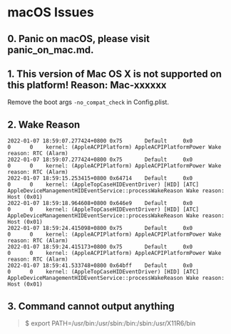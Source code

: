 # macOS Issues

## 0. Panic on macOS, please visit panic_on_mac.md.

## 1. This version of Mac OS X is not supported on this platform! Reason: Mac-xxxxxx

Remove the boot args `-no_compat_check` in Config.plist.

## 2. Wake Reason

```console
2022-01-07 18:59:07.277424+0800 0x75       Default     0x0                  0      0    kernel: (AppleACPIPlatform) AppleACPIPlatformPower Wake reason: RTC (Alarm)
2022-01-07 18:59:07.277424+0800 0x75       Default     0x0                  0      0    kernel: (AppleACPIPlatform) AppleACPIPlatformPower Wake reason: RTC (Alarm)
2022-01-07 18:59:15.253415+0800 0x64714    Default     0x0                  0      0    kernel: (AppleTopCaseHIDEventDriver) [HID] [ATC] AppleDeviceManagementHIDEventService::processWakeReason Wake reason: Host (0x01)
2022-01-07 18:59:18.964608+0800 0x646e9    Default     0x0                  0      0    kernel: (AppleTopCaseHIDEventDriver) [HID] [ATC] AppleDeviceManagementHIDEventService::processWakeReason Wake reason: Host (0x01)
2022-01-07 18:59:24.415098+0800 0x75       Default     0x0                  0      0    kernel: (AppleACPIPlatform) AppleACPIPlatformPower Wake reason: RTC (Alarm)
2022-01-07 18:59:24.415173+0800 0x75       Default     0x0                  0      0    kernel: (AppleACPIPlatform) AppleACPIPlatformPower Wake reason: RTC (Alarm)
2022-01-07 18:59:41.533748+0800 0x64bff    Default     0x0                  0      0    kernel: (AppleTopCaseHIDEventDriver) [HID] [ATC] AppleDeviceManagementHIDEventService::processWakeReason Wake reason: Host (0x01)
```

## 3. Command cannot output anything

> $ export PATH=/usr/bin:/usr/sbin:/bin:/sbin:/usr/X11R6/bin
